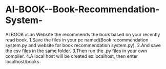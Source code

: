 # AI-BOOK--Book-Recommendation-System-
AI BOOK is an Website the recommends the book based on your recently read book.
1.Save the files in your pc named(Book recommendation system.py and website for book recommendation system.py).
2.And save the csv files in the same folder.
3.Then run the .py files in your own compiler.
4.A local host will be created ex:localhost,
then enter localhost/books

